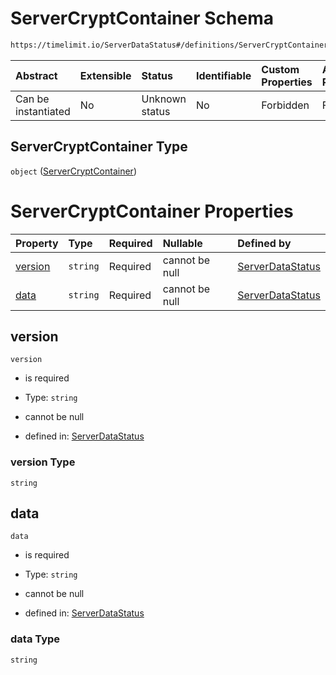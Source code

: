 # ServerCryptContainer Schema

```txt
https://timelimit.io/ServerDataStatus#/definitions/ServerCryptContainer
```



| Abstract            | Extensible | Status         | Identifiable | Custom Properties | Additional Properties | Access Restrictions | Defined In                                                                            |
| :------------------ | :--------- | :------------- | :----------- | :---------------- | :-------------------- | :------------------ | :------------------------------------------------------------------------------------ |
| Can be instantiated | No         | Unknown status | No           | Forbidden         | Forbidden             | none                | [ServerDataStatus.schema.json\*](ServerDataStatus.schema.json "open original schema") |

## ServerCryptContainer Type

`object` ([ServerCryptContainer](serverdatastatus-definitions-servercryptcontainer.md))

# ServerCryptContainer Properties

| Property            | Type     | Required | Nullable       | Defined by                                                                                                                                                                               |
| :------------------ | :------- | :------- | :------------- | :--------------------------------------------------------------------------------------------------------------------------------------------------------------------------------------- |
| [version](#version) | `string` | Required | cannot be null | [ServerDataStatus](serverdatastatus-definitions-servercryptcontainer-properties-version.md "https://timelimit.io/ServerDataStatus#/definitions/ServerCryptContainer/properties/version") |
| [data](#data)       | `string` | Required | cannot be null | [ServerDataStatus](serverdatastatus-definitions-servercryptcontainer-properties-data.md "https://timelimit.io/ServerDataStatus#/definitions/ServerCryptContainer/properties/data")       |

## version



`version`

*   is required

*   Type: `string`

*   cannot be null

*   defined in: [ServerDataStatus](serverdatastatus-definitions-servercryptcontainer-properties-version.md "https://timelimit.io/ServerDataStatus#/definitions/ServerCryptContainer/properties/version")

### version Type

`string`

## data



`data`

*   is required

*   Type: `string`

*   cannot be null

*   defined in: [ServerDataStatus](serverdatastatus-definitions-servercryptcontainer-properties-data.md "https://timelimit.io/ServerDataStatus#/definitions/ServerCryptContainer/properties/data")

### data Type

`string`
